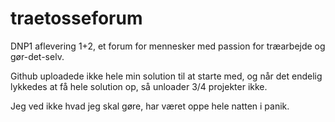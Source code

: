 # traetosseforum
DNP1 aflevering 1+2, et forum for mennesker med passion for træarbejde og gør-det-selv.

Github uploadede ikke hele min solution til at starte med, og når det endelig lykkedes at få hele solution op, så unloader 3/4 projekter ikke. 

Jeg ved ikke hvad jeg skal gøre, har været oppe hele natten i panik. 
